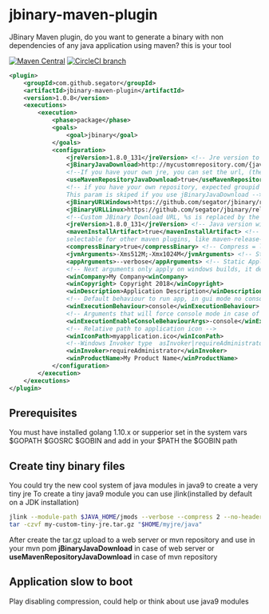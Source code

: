 # jbinary-maven-plugin
JBinary Maven plugin, do you want to generate a binary with non dependencies of any java application using maven? this is your tool

[![Maven Central](https://maven-badges.herokuapp.com/maven-central/com.github.segator/jbinary-maven-plugin/badge.svg)](https://maven-badges.herokuapp.com/maven-central/com.github.segator/jbinary-maven-plugin) [![CircleCI branch](https://img.shields.io/circleci/project/github/segator/jbinary-maven-plugin/master.svg)](https://circleci.com/gh/segator)

```xml
<plugin>
    <groupId>com.github.segator</groupId>
    <artifactId>jbinary-maven-plugin</artifactId>
    <version>1.0.8</version>
    <executions>
        <execution>
            <phase>package</phase>
            <goals>
                <goal>jbinary</goal>
            </goals>
            <configuration>
                <jreVersion>1.8.0_131</jreVersion> <!-- Jre version to compile in the executable embeded file-->
                <jBinaryJavaDownload>http://mycustomrepository.com/{javaType}/{javaVersion}/{javaType}-{javaVersion}-{platform}{architecture}.tgz</jBinaryJavaDownload>
                <!--If you have your own jre, you can set the url, (the tar.gz file must jave a folder /java inside and jre content inside -->
                <useMavenRepositoryJavaDownload>true</useMavenRepositoryJavaDownload>
                <!-- if you have your own repository, expected groupid com.oracle.java, artifact jre|jdk by default is downloaded from here https://artifacts.alfresco.com/nexus
                This param is skiped if you use jBinaryJavaDownload -->
                <jBinaryURLWindows>https://github.com/segator/jbinary/releases/download/%s/windows_amd64_jbinary_%s.exe</jBinaryURLWindows>
                <jBinaryURLLinux>https://github.com/segator/jbinary/releases/download/%s/linux_amd64_jbinary_%s</jBinaryURLLinux> 
                <!--Custom JBinary Download URL, %s is replaced by the Jbinary Version -->
                <jreVersion>1.8.0_131</jreVersion> <!-- Java version will be embeded to generated executable -->
                <mavenInstallArtifact>true</mavenInstallArtifact> <!-- If true, generated artifacts will be installed to maven local repository and 
                selectable for other maven plugins, like maven-release-plugin -->
                <compressBinary>true</compressBinary> <!-- Compress = less binary size, uncompress faster boot-->
                <jvmArguments>-Xms512M;-Xmx1024M</jvmArguments> <!-- Static JVM Arguments you want to be used by generated binary -->
                <appArguments>--verbose</appArguments> <!-- Static Applicaiton arguments you want to be used by generated binary -->
                <!-- Next arguments only apply on windows builds, it defines executable metadata -->
                <winCompany>My Company<winCompany>
                <winCopyright> Copyright 2018</winCopyright>
                <winDescription>Application Description</winDescription>
                <!-- Default behaviour to run app, in gui mode no console is shown but you can't execute by console or capture stdout, (console|gui) default(console) -->
                <winExecutionBehaviour>console</winExecutionBehaviour>
                <!-- Arguments that will force console mode in case of default behaviour gui, default (-console;-terminal) -->
                <winExecutionEnableConsoleBehaviourArgs>-console</winExecutionEnableConsoleBehaviourArgs>
                <!-- Relative path to application icon -->
                <winIconPath>myapplication.ico</winIconPath>
                <!--Windows Invoker type  asInvoker|requireAdministrator default(asInvoker) -->
                <winInvoker>requireAdministrator</winInvoker>                
                <winProductName>My Product Name</winProductName>
            </configuration>
        </execution>
    </executions>
</plugin>
```

## Prerequisites
You must have installed golang 1.10.x or supperior
set in the system vars $GOPATH $GOSRC $GOBIN
and add in your $PATH the $GOBIN path

## Create tiny binary files
You could try the new cool system of java modules in java9 to create a very tiny jre
To create a tiny java9 module you can use jlink(installed by default on a JDK installation)
```bash
jlink --module-path $JAVA_HOME/jmods --verbose --compress 2 --no-header-files --output  "$HOME/myjre/java" --add-modules java.base,java.rmi,java.xml,java.desktop,java.sql
tar -czvf my-custom-tiny-jre.tar.gz "$HOME/myjre/java"
```
After create the tar.gz upload to a web server or mvn repository and use in your mvn pom
**jBinaryJavaDownload** in case of web server or **useMavenRepositoryJavaDownload** in case of mvn repository

## Application slow to boot
Play disabling compression, could help or think about use java9 modules